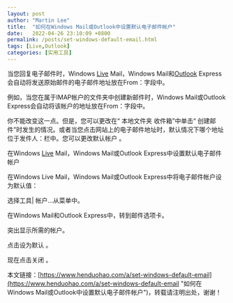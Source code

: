 ```yaml
---
layout: post  
author: "Martin Lee"  
title:  "如何在Windows Mail或Outlook中设置默认电子邮件帐户"  
date:   2022-04-26 23:10:09 +0800  
permalink: /posts/set-windows-default-email.html  
tags: [Live,Outlook]  
categories: [实用工具]  
---
```

当您回复电子邮件时，Windows [Live](https://www.henduohao.com/tag/live-mail "Live Mail即Windows Live Mail，是微软的一项电子邮件服务。") Mail，Windows Mail和[Outlook](https://www.henduohao.com/tag/outlook "Outlook是互联网免费电子邮件提供商之一，是一种微软邮箱。") Express会自动将发送原始邮件的电子邮件地址放在From：字段中。

例如，当您在属于IMAP帐户的文件夹中创建新邮件时，Windows Mail或Outlook Express会自动将该帐户的地址放在From：字段中。




你不能改变这一点。但是，您可以更改在“ 本地文件夹 收件箱”中单击“ 创建邮件”时发生的情况。或者当您点击网站上的电子邮件地址时，默认情况下哪个地址位于发件人：栏中。您可以更改默认帐户 。




在Windows [Live](https://www.henduohao.com/tag/live-mail "Live Mail即Windows Live Mail，是微软的一项电子邮件服务。") Mail，Windows Mail或Outlook Express中设置默认电子邮件帐户

在Windows Live Mail，Windows Mail或Outlook Express中将电子邮件帐户设为默认值：




选择工具| 帐户...从菜单中。

在Windows Mail和Outlook Express中，转到邮件选项卡。

突出显示所需的帐户。

点击设为默认 。

现在点击关闭 。

本文链接：[https://www.henduohao.com/a/set-windows-default-email](https://www.henduohao.com/a/set-windows-default-email "如何在Windows Mail或Outlook中设置默认电子邮件帐户")，转载请注明出处，谢谢！